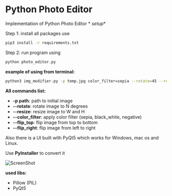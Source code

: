 # Python Photo Editor

Implementation of Python Photo Editor
*
*setup**

Step 1: install all packages use 
```bash
pip3 install -r requirements.txt
```
Step 2: run program using 
```bash
python photo_editor.py
```
**example of using from terminal:**

```bash
python3 img_modifier.py -p temp.jpg color_filter=sepia --rotate=45 --resize=200,300
```

**All commands list:**

-  **-p path**:  path to initial image
-  **--rotate**: rotate image to N degrees
-  **--resize**: resize image to W and H
-  **--color_filter**: apply color filter (sepia, black_white, negative)
-  **--flip_top**: flip image from top to bottom
-  **--flip_right**: flip image from left to right

Also there is a UI built with PyQt5 which works for Windows, mac os and Linux.

Use **PyInstaller** to convert it

![ScreenShot](http://i.imgur.com/ZPd2Uzi.gif)

**used libs:**
- Pillow (PIL)
- PyQt5
